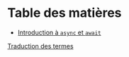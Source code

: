 # Table des matières

  - [Introduction à `async` et `await`](01_getting_started/04_async_await_primer.md)

[Traduction des termes](translation-terms.md)

